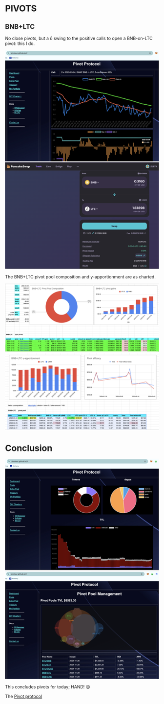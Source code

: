 # PIVOTS

## BNB+LTC

No close pivots, but a δ swing to the positive calls to open a BNB-on-LTC pivot: this I do.

![Positive δ](imgs/01a-pos.png)
![Open BNB-on-LTC pivot](imgs/01b-open-bnb-on-ltc.png)

The BNB+LTC pivot pool composition and γ-apportionment are as charted. 

![BNB+LTC composition](imgs/01c-comp.png)
![BNB+LTC γ-apportionment](imgs/01d-apport.png)

# Conclusion

![Pivot protocol dashboard](imgs/02a-dash.png)
![Pivot protocol pools](imgs/02b-pools.png)

This concludes pivots for today; HAND! 😊

The [Pivot protocol](https://pivoteur.github.io/#)

